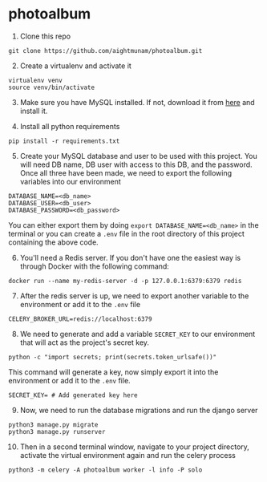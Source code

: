# photoalbum

1. Clone this repo
```
git clone https://github.com/aightmunam/photoalbum.git
```
2. Create a virtualenv and activate it
```
virtualenv venv
source venv/bin/activate
```
3. Make sure you have MySQL installed. If not, download it from [here](https://dev.mysql.com/downloads/) and install it.

4. Install all python requirements
```
pip install -r requirements.txt
```
5. Create your MySQL database and user to be used with this project. You will need DB name, DB user with access to this DB, 
and the password. Once all three have been made, we need to export the following variables into our environment
```
DATABASE_NAME=<db_name>
DATABASE_USER=<db_user>
DATABASE_PASSWORD=<db_password>
```
You can either export them by doing `export DATABASE_NAME=<db_name>` in the terminal or you can create a `.env` file in 
the root directory of this project containing the above code.

6. You'll need a Redis server. If you don't have one the easiest way is through Docker with the following command:
```
docker run --name my-redis-server -d -p 127.0.0.1:6379:6379 redis
```
7. After the redis server is up, we need to export another variable to the environment or add it to the `.env` file
```
CELERY_BROKER_URL=redis://localhost:6379
```
8. We need to generate and add a variable `SECRET_KEY` to our environment that will act as the project's secret key.
```
python -c "import secrets; print(secrets.token_urlsafe())" 
```
This command will generate a key, now simply export it into the environment or add it to the `.env` file.
```
SECRET_KEY= # Add generated key here
```
9. Now, we need to run the database migrations and run the django server
```
python3 manage.py migrate
python3 manage.py runserver
```

10. Then in a second terminal window, navigate to your project directory, activate the virtual environment again and run
the celery process
```
python3 -m celery -A photoalbum worker -l info -P solo
```
